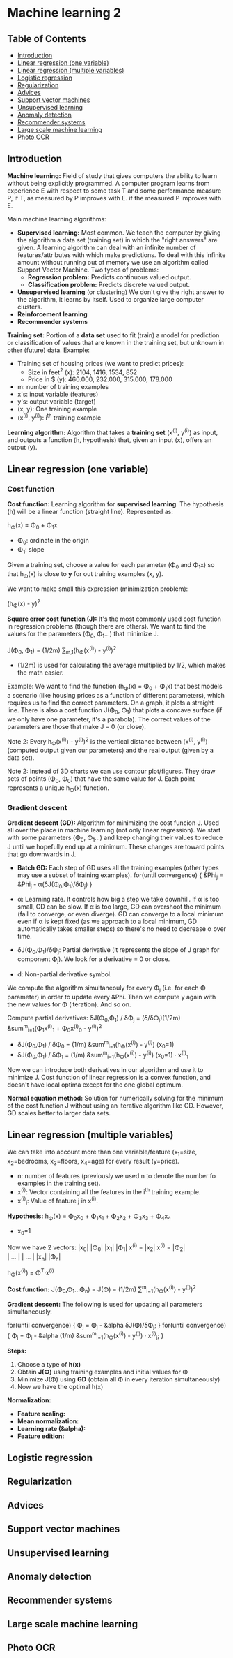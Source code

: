 # Machine learning 2

## Table of Contents
+ [Introduction](#Introduction)
+ [Linear regression (one variable)](#linear-regression-(one-variable))
+ [Linear regression (multiple variables)](#linear-regression-(multiple-variables))
+ [Logistic regression](#logistic-regression)
+ [Regularization](#regularization)
+ [Advices](#advices)
+ [Support vector machines](#support-vector-machines)
+ [Unsupervised learning](#unsupervised-learning)
+ [Anomaly detection](#anomaly-detection)
+ [Recommender systems](#recommender-systems)
+ [Large scale machine learning](#large-scale-machine-learning)
+ [Photo OCR](#photo-ocr)


## Introduction

**Machine learning:** Field of study that gives computers the ability to learn without being explicitly programmed. A computer program learns from experience E with respect to some task T and some performance measure P, if T, as measured by P improves with E. if the measured P improves with E.
 
Main machine learning algorithms:

- **Supervised learning:** Most common. We teach the computer by giving the algorithm a data set (training set) in which the "right answers" are given. A learning algorithm can deal with an infinite number of features/attributes with which make predictions. To deal with this infinite amount without running out of memory we use an algorithm called Support Vector Machine. Two types of problems: 
  - **Regression problem:** Predicts continuous valued output.
  - **Classification problem:** Predicts discrete valued output.
- **Unsupervised learning** (or clustering)
We don't give the right answer to the algorithm, it learns by itself. Used to organize large computer clusters. 
- **Reinforcement learning**
- **Recommender systems**

**Training set:** Portion of a **data set** used to fit (train) a model for prediction or classification of values that are known in the training set, but unknown in other (future) data. Example:
- Training set of housing prices (we want to predict prices):
  - Size in feet<sup>2</sup> (x): 2104, 1416, 1534, 852
  - Price in $ (y): 460.000, 232.000, 315.000, 178.000
- m: number of training examples
- x's: input variable (features)
- y's: output variable (target)
- (x, y): One training example
- (x<sup>(i)</sup>, y<sup>(i)</sup>): i<sup>th</sup> training example

**Learning algorithm:** Algorithm that takes a **training set** (x<sup>(i)</sup>, y<sup>(i)</sup>) as input, and outputs a function (h, hypothesis) that, given an input (x), offers an output (y).


## Linear regression (one variable)

### Cost function

**Cost function:** Learning algorithm for **supervised learning**. The hypothesis (h) will be a linear function (straight line). Represented as: 

h<sub>&Phi;</sub>(x) = &Phi;<sub>0</sub> + &Phi;<sub>1</sub>x

- &Phi;<sub>0</sub>: ordinate in the origin
- &Phi;<sub>1</sub>: slope

Given a training set, choose a value for each parameter (&Phi;<sub>0</sub> and &Phi;<sub>1</sub>x) so that h<sub>&Phi;</sub>(x) is close to **y** for out training examples (x, y).

We want to make small this expression (minimization problem): 

(h<sub>&Phi;</sub>(x) - y)<sup>2</sup>

**Square error cost function (J):** It's the most commonly used cost function in regression problems (though there are others). We want to find the values for the parameters (&Phi;<sub>0</sub>, &Phi;<sub>1</sub>...) that minimize J. 

J(&Phi;<sub>0</sub>, &Phi;<sub>1</sub>) = (1/2m) &sum;<sub>m,1</sub>(h<sub>&Phi;</sub>(x<sup>(i)</sup>) - y<sup>(i)</sup>)<sup>2</sup>

- (1/2m) is used for calculating the average multiplied by 1/2, which makes the math easier.

Example: We want to find the function (h<sub>&Phi;</sub>(x) = &Phi;<sub>0</sub> + &Phi;<sub>1</sub>x) that best models a scenario (like housing prices as a function of different parameters), which requires us to find the correct parameters. On a graph, it plots a straight line. There is also a cost function J(&Phi;<sub>0</sub>, &Phi;<sub>1</sub>) that plots a concave surface (if we only have one parameter, it's a parabola). The correct values of the parameters are those that make J = 0 (or close).

Note 2: Every h<sub>&Phi;</sub>(x<sup>(i)</sup>) - y<sup>(i)</sup>)<sup>2</sup> is the vertical distance between (x<sup>(i)</sup>, y<sup>(i)</sup>) (computed output given our parameters) and the real output (given by a data set).

Note 2: Instead of 3D charts we can use contour plot/figures. They draw sets of points (&Phi;<sub>0</sub>, &Phi;<sub>0</sub>) that have the same value for J. Each point represents a unique h<sub>&Phi;</sub>(x) function.

### Gradient descent

**Gradient descent (GD):** Algorithm for minimizing the cost funcion J. Used all over the place in machine learning (not only linear regression). We start with some parameters (&Phi;<sub>0</sub>, &Phi;<sub>1</sub>...) and keep changing their values to reduce J until we hopefully end up at a minimum. These changes are toward points that go downwards in J.

- **Batch GD:** Each step of GD uses all the training examples (other types may use a subset of training examples).
for(until convergence) {  &Phi<sub>j</sub> = &Phi<sub>j</sub> - &alpha;(&delta;J(&Phi;<sub>0</sub>,&Phi;<sub>1</sub>)/&delta;&Phi;<sub>j</sub>)  }

- &alpha;: Learning rate. It controls how big a step we take downhill. If &alpha; is too small, GD can be slow. If &alpha; is too large, GD can overshoot the minimum (fail to converge, or even diverge). GD can converge to a local minimum even if &alpha; is kept fixed (as we approach to a local minimum, GD automatically takes smaller steps) so there's no need to decrease &alpha; over time.
- &delta;J(&Phi;<sub>0</sub>,&Phi;<sub>1</sub>)/&delta;&Phi;<sub>j</sub>: Partial derivative (it represents the slope of J graph for component &Phi;<sub>j</sub>). We look for a derivative = 0 or close.
- d: Non-partial derivative symbol.

We compute the algorithm simultaneouly for every &Phi;<sub>j</sub> (i.e. for each &Phi; parameter) in order to update every &Phi. Then we compute y again with the new values for &Phi; (iteration). And so on.

Compute partial derivatives:
&delta;J(&Phi;<sub>0</sub>,&Phi;<sub>1</sub>) / &delta;&Phi;<sub>j</sub> = (&delta;/&delta;&Phi;<sub>j</sub>)(1/2m) &sum<sup>m</sup><sub>i=1</sub>(&Phi;<sub>1</sub>x<sup>(i)</sup><sub>1</sub> + &Phi;<sub>0</sub>x<sup>(i)</sup><sub>0</sub> - y<sup>(i)</sup>)<sup>2</sup>
- &delta;J(&Phi;<sub>0</sub>,&Phi;<sub>1</sub>) / &delta;&Phi;<sub>0</sub> = (1/m) &sum<sup>m</sup><sub>i=1</sub>(h<sub>&Phi;</sub>(x<sup>(i)</sup>) - y<sup>(i)</sup>)   (x<sub>0</sub>=1)
- &delta;J(&Phi;<sub>0</sub>,&Phi;<sub>1</sub>) / &delta;&Phi;<sub>1</sub> = (1/m) &sum<sup>m</sup><sub>i=1</sub>(h<sub>&Phi;</sub>(x<sup>(i)</sup>) - y<sup>(i)</sup>)   (x<sub>0</sub>=1) · x<sup>(i)</sup><sub>1</sub>

Now we can introduce both derivatives in our algorithm and use it to minimize J. Cost function of linear regression is a convex function, and doesn't have local optima except for the one global optimum.

**Normal equation method:** Solution for numerically solving for the minimum of the cost function J without using an iterative algorithm like GD. However, GD scales better to larger data sets.


## Linear regression (multiple variables)

We can take into account more than one variable/feature (x<sub>1</sub>=size, x<sub>2</sub>=bedrooms, x<sub>3</sub>=floors, x<sub>4</sub>=age) for every result (y=price).

- n: number of features (previously we used n to denote the number fo examples in the training set).
- x<sup>(i)</sup>: Vector containing all the features in the i<sup>th</sup> training example.
- x<sup>(i)</sup><sub>j</sub>: Value of feature j in x<sup>(i)</sup>.

**Hypothesis:**  h<sub>&Phi;</sub>(x) = &Phi;<sub>0</sub>x<sub>0</sub> + &Phi;<sub>1</sub>x<sub>1</sub> + &Phi;<sub>2</sub>x<sub>2</sub> + &Phi;<sub>3</sub>x<sub>3</sub> + &Phi;<sub>4</sub>x<sub>4</sub>
- x<sub>0</sub>=1

Now we have 2 vectors: 
                  |x<sub>0</sub>|                       |&Phi;<sub>0</sub>|
                  |x<sub>1</sub>|                       |&Phi;<sub>1</sub>|
x<sup>(i)</sup> = |x<sub>2</sub>|     x<sup>(i)</sup> = |&Phi;<sub>2</sub>|     
                  |     ...     |                       |       ...       |
                  |x<sub>n</sub>|                       |&Phi;<sub>n</sub>|

h<sub>&Phi;</sub>(x<sup>(i)</sup>) = &Phi;<sup>T</sup>·x<sup>(i)</sup>

**Cost function:** J(&Phi;<sub>0</sub>,&Phi;<sub>1</sub>...&Phi;<sub>n</sub>) = J(&Phi;) = (1/2m) &sum;<sup>m</sup><sub>i=1</sub>(h<sub>&Phi;</sub>(x<sup>(i)</sup>) - y<sup>(i)</sup>)<sup>2</sup>

**Gradient descent:** The following is used for updating all parameters simultaneously.

for(until convergence) {  &Phi;<sub>j</sub> = &Phi;<sub>j</sub> - &alpha &delta;J(&Phi;)/&delta;&Phi;<sub>j</sub>;  }
for(until convergence) {  &Phi;<sub>j</sub> = &Phi;<sub>j</sub> - &alpha (1/m) &sum<sup>m</sup><sub>i=1</sub>(h<sub>&Phi;</sub>(x<sup>(i)</sup>) - y<sup>(i)</sup>) · x<sup>(i)</sup><sub>j</sub>;  }

**Steps:**
1. Choose a type of **h(x)**
2. Obtain **J(&Phi;)** using training examples and initial values for &Phi;
3. Minimize J(&Phi;) using **GD** (obtain all &Phi; in every iteration simultaneously)
4. Now we have the optimal h(x)

**Normalization:**

- **Feature scaling:**
- **Mean normalization:**
- **Learning rate (&alpha):**
- **Feature edition:**


## Logistic regression

## Regularization

## Advices

## Support vector machines

## Unsupervised learning

## Anomaly detection

## Recommender systems

## Large scale machine learning

## Photo OCR